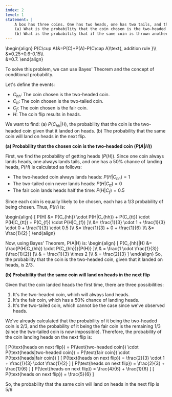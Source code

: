 ```yaml
---
index: 2
level: 1
statement: |
    A box has three coins. One has two heads, one has two tails, and the other is a fair coin with one head and one tail. A coin is chosen at random, is flipped, and comes up heads.   
    (a) What is the probability that the coin chosen is the two-headed coin?  
    (b) What is the probability that if the same coin is thrown another time, it will come up heads?   
---
```



\begin{align}
P(C\cup A)&=P(C)+P(A)-P(C\cap A)\text{, addition rule }\\\\\
&=0.25+0.6-0.15\\\\\
&=0.7.
\end{align}    


To solve this problem, we can use Bayes' Theorem and the concept of conditional probability.

Let's define the events:
- $C_{hh}$: The coin chosen is the two-headed coin.
- $C_{tt}$: The coin chosen is the two-tailed coin.
- $C_{f}$: The coin chosen is the fair coin.
- $H$: The coin flip results in heads.

We want to find:
(a) $P(C_{hh}|H)$, the probability that the coin is the two-headed coin given that it landed on heads.
(b) The probability that the same coin will land on heads in the next flip.

**(a) Probability that the chosen coin is the two-headed coin $(P(A|H))$**

First, we find the probability of getting heads $(P(H))$. Since one coin always lands heads, one always lands tails, and one has a 50% chance of landing heads, $P(H)$ is calculated as follows:

- The two-headed coin always lands heads: $P(H|C_{hh}) = 1$
- The two-tailed coin never lands heads: $P(H|C_{tt}) = 0$
- The fair coin lands heads half the time: $P(H|C_{f}) = 0.5$

Since each coin is equally likely to be chosen, each has a $1/3$ probability of being chosen. Thus, $P(H)$ is:

\begin{align}
\[ P(H) &= P(C_{hh}) \cdot P(H|C_{hh}) + P(C_{tt}) \cdot P(H|C_{tt}) + P(C_{f}) \cdot P(H|C_{f}) \]\\\\
&= \frac{1}{3} \cdot 1 + \frac{1}{3} \cdot 0 + \frac{1}{3} \cdot 0.5 \]\\\\
&= \frac{1}{3} + 0 + \frac{1}{6} \]\\\\
&= \frac{1}{2} \]
\end{align}

Now, using Bayes' Theorem, P(A|H) is:
\begin{align}
\[ P(C_{hh}|H) &= \frac{P(H|C_{hh}) \cdot P(C_{hh})}{P(H)} \]\\\\
& = \frac{1 \cdot \frac{1}{3}}{\frac{1}{2}} \]\\\\
& = \frac{1}{3} \times 2 \]\\\\
& = \frac{2}{3} \]
\end{align}
So, the probability that the coin is the two-headed coin, given that it landed on heads, is 2/3.

**(b) Probability that the same coin will land on heads in the next flip**

Given that the coin landed heads the first time, there are three possibilities:
1. It's the two-headed coin, which will always land heads.
2. It's the fair coin, which has a 50% chance of landing heads.
3. It's the two-tailed coin, which cannot be the case since we've observed heads.

We've already calculated that the probability of it being the two-headed coin is 2/3, and the probability of it being the fair coin is the remaining 1/3 (since the two-tailed coin is now impossible). Therefore, the probability of the coin landing heads on the next flip is:

\[ P(\text{heads on next flip}) = P(\text{two-headed coin}) \cdot P(\text{heads|two-headed coin}) + P(\text{fair coin}) \cdot P(\text{heads|fair coin}) \]
\[ P(\text{heads on next flip}) = \frac{2}{3} \cdot 1 + \frac{1}{3} \cdot \frac{1}{2} \]
\[ P(\text{heads on next flip}) = \frac{2}{3} + \frac{1}{6} \]
\[ P(\text{heads on next flip}) = \frac{4}{6} + \frac{1}{6} \]
\[ P(\text{heads on next flip}) = \frac{5}{6} \]

So, the probability that the same coin will land on heads in the next flip is 5/6


